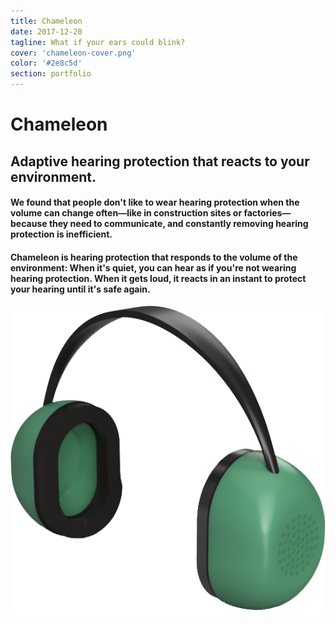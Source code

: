 ```yaml
---
title: Chameleon
date: 2017-12-20
tagline: What if your ears could blink?
cover: 'chameleon-cover.png'
color: '#2e8c5d'
section: portfolio
---
```


# Chameleon

<div class="tldr" markdown=1>

## Adaptive hearing protection that reacts to your environment.

#### We found that people don't like to wear hearing protection when the volume can change often—like in construction sites or factories—because they need to communicate, and constantly removing hearing protection is inefficient.

#### Chameleon is hearing protection that responds to the volume of the environment: When it's quiet, you can hear as if you're not wearing hearing protection. When it gets loud, it reacts in an instant to protect your hearing until it's safe again.


<div class="cover-image vertical">

![Cover photo](../../images/portfolio/cover/chameleon-cover.png)
</div>

</div>

<!-- ## Problem

We surveyed and interviewed people who work in construction, manufacturing, and live music production[^1] about their hearing protection use. A vast majority answered that while they know they should wear, protection they often don't. When asked why, they said they often needed to talk at work, and it's tedious to constantly remove hearing protection and put it back on.

## Requirements 

Based on our research insights, we came up with a number of areas our device should excel in. We then turned them into engineering functional requirements and metrics.

**Attenuation:** Must protect the wearer from potentially damaging sound.

**Communication:** Should allow communication when there is no damaging sound.

**Comfort:** Should be comfortable to wear for a full work day.

**Cost:** Should be reasonably priced relative to other products in the space.

**Durability:** Should withstand daily use in a rugged environment, and consume minimal power.

**Measurement:** Should accurately measure the noise level, and conform to ANSI standards.

## User Stories

I started to draw up flows and storyboards for the ideal use of the device. Storyboards helped identify different use scenarios (who's talking? who's making the noise?), and functions we had initially overlooked (like override buttons to preemptively close the device), but a user flow was not very helpful, since the primary goal is to not interfere with the wearer's work. Any user flow was a straight line from the beginning off the day to the end. 

We found that the user story: "As a worker, I want to protect my hearing and still be able to communicate when working" helped us focus in during development.


## Prototypes
### Full Prototype Mk. 1
Over the next couple months we worked on the electrical and software systems, as well as testing different ways to dynamically attenuate. Our first system prototype was a retrofit on an existing ear-cup, and was used to test the measurement, control logic and mechanical components of the system. 

<figure class='folio_image video' id='first-proto-video'>
	<iframe src="https://www.youtube.com/embed/yUvlpVK7ays?loop=1" frameborder="0" loop="1" webkitallowfullscreen mozallowfullscreen allowfullscreen></iframe>
	<figcaption>The first prototype</figcaption>
</figure>

Though a good proof-of-concept, this prototype was too slow, and too noisy for what we needed to do with it. We also noticed when testing it that long hair tended to get caught in the disk—definitely not ideal.

### Full Prototype Mk. 2

I spent the next 4 months working on all aspects of the design: electronics, embedded code, mechanical and acoustics.

After a few dozen smaller scale prototypes to test each part of the system independently, we finally had a working full-system prototype.

![The final 3D printed prototype, with Teensy controller enclosure.](../../images/portfolio/chameleon/finished-prototype.jpg)

## Pitch and Demo

We showcased our prototype at the Systems Design Engineering Symposium where we won People's Choice award. We also won the Norman Esch Entrepreneurship Award for our pitch and product demo!

<figure class='folio_image video' id='symposium-demo-video'>
	<iframe src="https://www.youtube.com/embed/3ss9hONATuw?loop=1" frameborder="0" loop="1" webkitallowfullscreen mozallowfullscreen allowfullscreen></iframe>
	<figcaption>Showing off the prototype at the Systems Design Engineering Symposium</figcaption>
</figure>

<figure class='folio_image' id='norman-esch-demo'>
		<img src='../../images/portfolio/chameleon/prototype-demo.jpg'>
<figcaption>Demonstrating the prototype at Norman Esch finals, where we<a href="https://uwaterloo.ca/engineering/news/six-teams-win-10000-each-annual-esch-awards" target="_blank"> won a $10,000 prize</a> for our pitch and demo!</figcaption>
</figure>



[^1]: Live music workers means, for example: stagehands, producers, and directors, not performers themselves -->